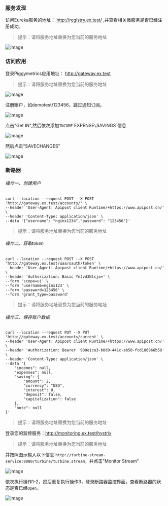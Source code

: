 
### 服务发现

访问Eureka服务的地址： http://registry.ex.test/ ,并查看相关微服务是否已经注册成功。

> 提示：请将服务地址替换为您当前的服务地址

![image](https://user-images.githubusercontent.com/4653664/175772378-6629d7e4-ced8-4abd-90f6-c706a6dc6675.png)

### 访问应用

登录Piggymetrics应用地址： http://gateway.ex.test

> 提示：请将服务地址替换为您当前的服务地址

![image](https://user-images.githubusercontent.com/4653664/175774202-cf16bd99-9b48-4049-a7fc-171d724cdc59.png)

注册账户，如demotest/123456，跳过通知订阅。

![image](https://user-images.githubusercontent.com/4653664/175774274-112bf056-43ff-484d-b090-c1aa8d880be1.png)

点击"Get IN",然后依次添加`INCOME`\`EXPENSE`\`SAVINGS`信息

![image](https://user-images.githubusercontent.com/4653664/175774388-5a3f9618-89e4-4de1-89b9-fc272beefcc9.png)

然后点击“SAVECHANGES”

![image](https://user-images.githubusercontent.com/4653664/175774408-be065ffe-51d9-447e-bdcd-f0cf86627d0e.png)


### 断路器

###### 操作一、创建用户

```
curl --location --request POST --X POST 'http://gateway.ex.test/accounts/' \
--header 'User-Agent: Apipost client Runtime/+https://www.apipost.cn/' \
--header 'Content-Type: application/json' \
--data '{"username": "nginx1234","password": "123456"}'
```
> 提示：请将服务地址替换为您当前的服务地址
###### 操作二、获取token

```
curl --location --request POST --X POST 'http://gateway.ex.test/uaa/oauth/token' \
--header 'User-Agent: Apipost client Runtime/+https://www.apipost.cn/' \
--header 'Authorization: Basic YnJvd3Nlcjo=' \
--form 'scope=ui' \
--form 'username=nginx123' \
--form 'password=123456' \
--form 'grant_type=password'
```
> 提示：请将服务地址替换为您当前的服务地址

###### 操作三、保存账户数据

```
curl --location --request PUT --X PUT 'http://gateway.ex.test/accounts/current' \
--header 'User-Agent: Apipost client Runtime/+https://www.apipost.cn/' \
--header 'Authorization: Bearer  980e1ce3-b0d9-441c-ab50-fcd186966b58' \
--header 'Content-Type: application/json' \
--data '{
	"incomes": null,
	"expenses": null,
	"saving": {
		"amount": 2,
		"currency": "USD",
		"interest": 0,
		"deposit": false,
		"capitalization": false
	},
	"note": null
}'
```
> 提示：请将服务地址替换为您当前的服务地址

登录您的监控服务：http://monitoring.ex.test/hystrix

> 提示：请将服务地址替换为您当前的服务地址

并按照图示输入以下信息 `http://turbine-stream-service:8080/turbine/turbine.stream`，并点击"Monitor Stream"

![image](https://user-images.githubusercontent.com/4653664/175772271-77cdd263-bf1c-4892-885b-f93d8dcbe118.png)

依次执行操作1-2，然后重复执行操作3，登录断路器监控界面，查看断路器的状态是否已经`Open`。

![image](https://user-images.githubusercontent.com/4653664/175772202-c717450a-c47f-4575-97c9-19599cc69e2d.png)







